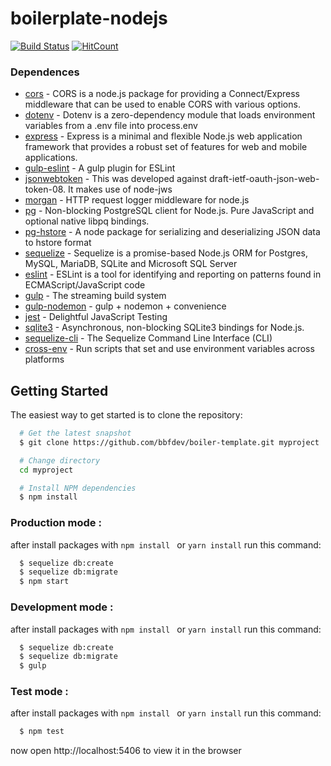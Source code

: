 # boilerplate-nodejs

[![Build Status](https://travis-ci.org/bbfdev/boiler-template.svg?branch=master)](https://travis-ci.org/bbfdev/boiler-template)
[![HitCount](http://hits.dwyl.io/bbfdev/tscobra-boiler-template.svg)](http://hits.dwyl.io/bbfdev/tscobra-boiler-template)

### Dependences
* [cors](https://github.com/expressjs/cors#readme) - CORS is a node.js package for providing a Connect/Express middleware that can be used to enable CORS with various options.
* [dotenv](https://github.com/motdotla/dotenv#readme) - Dotenv is a zero-dependency module that loads environment variables from a .env file into process.env
* [express](https://expressjs.com) - Express is a minimal and flexible Node.js web application framework that provides a robust set of features for web and mobile applications.
* [gulp-eslint](https://github.com/adametry/gulp-eslint#readme) - A gulp plugin for ESLint
* [jsonwebtoken](https://github.com/auth0/node-jsonwebtoken#readme) - This was developed against draft-ietf-oauth-json-web-token-08. It makes use of node-jws
* [morgan](https://github.com/expressjs/morgan#readme) - HTTP request logger middleware for node.js
* [pg](https://github.com/brianc/node-postgres) - Non-blocking PostgreSQL client for Node.js. Pure JavaScript and optional native libpq bindings.
* [pg-hstore](https://github.com/scarney81/pg-hstore) - A node package for serializing and deserializing JSON data to hstore format
* [sequelize](https://sequelize.org/) - Sequelize is a promise-based Node.js ORM for Postgres, MySQL, MariaDB, SQLite and Microsoft SQL Server
* [eslint](https://eslint.org/) - ESLint is a tool for identifying and reporting on patterns found in ECMAScript/JavaScript code
* [gulp](https://gulpjs.com/) - The streaming build system
* [gulp-nodemon](https://www.npmjs.com/package/gulp-nodemon) - gulp + nodemon + convenience
* [jest](https://jestjs.io/) - Delightful JavaScript Testing
* [sqlite3](https://github.com/mapbox/node-sqlite3) - Asynchronous, non-blocking SQLite3 bindings for Node.js.
* [sequelize-cli](https://github.com/sequelize/cli) - The Sequelize Command Line Interface (CLI)
* [cross-env](https://github.com/kentcdodds/cross-env#readme) - Run scripts that set and use environment variables across platforms


## Getting Started
The easiest way to get started is to clone the repository:
```sh
  # Get the latest snapshot
  $ git clone https://github.com/bbfdev/boiler-template.git myproject

  # Change directory
  cd myproject

  # Install NPM dependencies
  $ npm install
```
### Production mode :
after install packages with ``` npm install  ``` or ``` yarn install ``` run this command:
```sh
  $ sequelize db:create
  $ sequelize db:migrate
  $ npm start
```

### Development mode :
after install packages with ``` npm install  ``` or ``` yarn install ``` run this command:
```sh
  $ sequelize db:create
  $ sequelize db:migrate
  $ gulp
```
### Test mode :
after install packages with ``` npm install  ``` or ``` yarn install ``` run this command:
```sh
  $ npm test
```
now open http://localhost:5406 to view it in the browser

